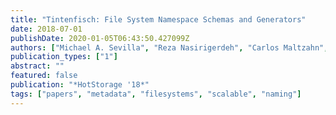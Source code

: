 ```yaml
---
title: "Tintenfisch: File System Namespace Schemas and Generators"
date: 2018-07-01
publishDate: 2020-01-05T06:43:50.427099Z
authors: ["Michael A. Sevilla", "Reza Nasirigerdeh", "Carlos Maltzahn", "Jeff LeFevre", "Noah Watkins", "Peter Alvaro", "Margaret Lawson", "Jay Lofstead", "Jim Pivarski"]
publication_types: ["1"]
abstract: ""
featured: false
publication: "*HotStorage '18*"
tags: ["papers", "metadata", "filesystems", "scalable", "naming"]
---
```


